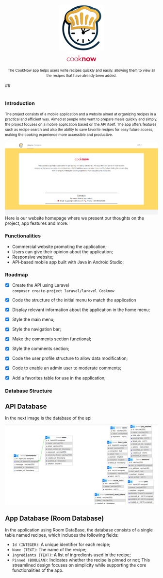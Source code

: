 <div align="center">
  <img src="https://raw.githubusercontent.com/sosoosz/PAS/refs/heads/main/imagens/logo_png.png" alt="Logo" width="150" />

</div>

<div align="center">
  <img src="https://raw.githubusercontent.com/sosoosz/PAS/refs/heads/main/imagens/cooknow.png" alt="Cooknow" width="100"/>
</div>


<div align="center">

<small>
The CookNow app helps users write recipes quickly and easily, allowing them to view all the recipes that have already been added.
</small>
</div>
<br>
  ##
                    
<br>
<br>
<div>
  
### Introduction

<div>
<small>
The project consists of a mobile application and a website aimed at organizing recipes in a practical and efficient way. Aimed at people who want to prepare meals quickly and simply, the project focuses on a mobile application based on the API itself. The app offers features such as recipe search and also the ability to save favorite recipes for easy future access, making the cooking experience more accessible and productive.
</small>
  
</div>

<br>

<div>
<img src="https://raw.githubusercontent.com/sosoosz/PAS/refs/heads/main/imagens/site.png" alt="Site"/>

</div>
Here is our website homepage where we present our thoughts on the project, app features and more.

### Functionalities

- Commercial website promoting the application;
- Users can give their opinion about the application;
- Responsive website;
- API-based mobile app built with Java in Android Studio;

### Roadmap

- [x] Create the API using Laravel  
  `composer create-project laravel/laravel Cooknow`

- [x] Code the structure of the initial menu to match the application

- [x] Display relevant information about the application in the home menu;

- [x] Style the main menu;

- [x] Style the navigation bar;

- [x] Make the comments section functional;

- [x] Style the comments section;

- [x] Code the user profile structure to allow data modification;

- [x] Code to enable an admin user to moderate comments;

- [x] Add a favorites table for use in the application;

### Database Structure
## API Database
In the next image is the database of the api
<div align="center">
  <img src="https://raw.githubusercontent.com/sosoosz/PAS/refs/heads/main/imagens/bd.png" alt="Cooknow" width="600"/>
</div>

## App Database (Room Database)
In the application using Room DataBase, the database consists of a single table named recipes, which includes the following fields:
- `Id (INTEGER)`: A unique identifier for each recipe; 
- `Name (TEXT)`: The name of the recipe;
- `Ingredients (TEXT)`: A list of ingredients used in the recipe;
- `Pinned (BOOLEAN)`: Indicates whether the recipe is pinned or not;
This streamlined design focuses on simplicity while supporting the core functionalities of the app.
